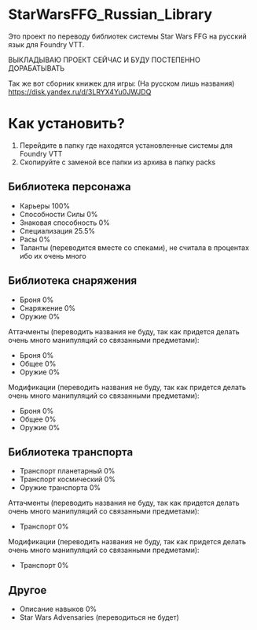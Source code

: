 # StarWarsFFG_Russian_Library
Это проект по переводу библиотек системы Star Wars FFG на русский язык для Foundry VTT.

ВЫКЛАДЫВАЮ ПРОЕКТ СЕЙЧАС И БУДУ ПОСТЕПЕННО ДОРАБАТЫВАТЬ

Так же вот сборник книжек для игры: (На русском лишь названия)
https://disk.yandex.ru/d/3LRYX4Yu0JWJDQ

# Как установить?
1. Перейдите в папку где находятся установленные системы для Foundry VTT
2. Скопируйте с заменой все папки из архива в папку packs

## Библиотека персонажа
 - Карьеры 100%
 - Способности Силы 0%
 - Знаковая способность 0%
 - Специализация 25.5%
 - Расы 0%
 - Таланты (переводится вместе со спеками), не считала в процентах ибо их очень много

## Библиотека снаряжения
 - Броня 0%
 - Снаряжение 0%
 - Оружие 0%

Аттачменты (переводить названия не буду, так как придется делать очень много манипуляций со связанными предметами):
- Броня 0%
- Общее 0%
- Оружие 0%

Модификации (переводить названия не буду, так как придется делать очень много манипуляций со связанными предметами):
 - Броня 0%
 - Общее 0%
 - Оружие 0%

## Библиотека транспорта
- Транспорт планетарный 0%
- Транспорт космический 0%
- Оружие транспорта 0%

Аттачменты (переводить названия не буду, так как придется делать очень много манипуляций со связанными предметами):
 - Транспорт 0%

Модификации (переводить названия не буду, так как придется делать очень много манипуляций со связанными предметами):
 - Транспорт 0%

## Другое
- Описание навыков 0%
- Star Wars Advensaries (переводиться не будет)
